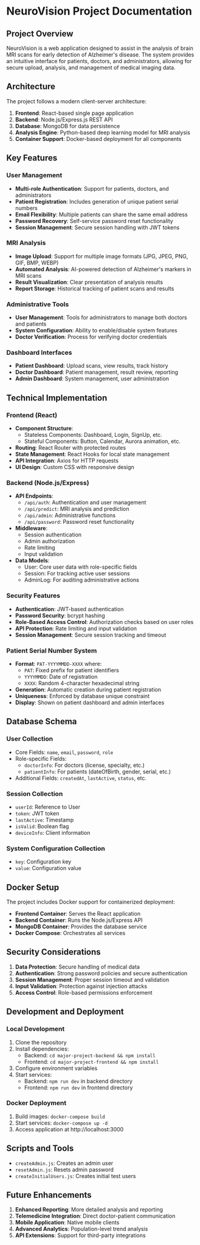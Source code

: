 # NeuroVision Project Documentation

## Project Overview

NeuroVision is a web application designed to assist in the analysis of brain MRI scans for early detection of Alzheimer's disease. The system provides an intuitive interface for patients, doctors, and administrators, allowing for secure upload, analysis, and management of medical imaging data.

## Architecture

The project follows a modern client-server architecture:

1. **Frontend**: React-based single page application
2. **Backend**: Node.js/Express.js REST API
3. **Database**: MongoDB for data persistence
4. **Analysis Engine**: Python-based deep learning model for MRI analysis
5. **Container Support**: Docker-based deployment for all components

## Key Features

### User Management
- **Multi-role Authentication**: Support for patients, doctors, and administrators
- **Patient Registration**: Includes generation of unique patient serial numbers
- **Email Flexibility**: Multiple patients can share the same email address
- **Password Recovery**: Self-service password reset functionality
- **Session Management**: Secure session handling with JWT tokens

### MRI Analysis
- **Image Upload**: Support for multiple image formats (JPG, JPEG, PNG, GIF, BMP, WEBP)
- **Automated Analysis**: AI-powered detection of Alzheimer's markers in MRI scans
- **Result Visualization**: Clear presentation of analysis results
- **Report Storage**: Historical tracking of patient scans and results

### Administrative Tools
- **User Management**: Tools for administrators to manage both doctors and patients
- **System Configuration**: Ability to enable/disable system features
- **Doctor Verification**: Process for verifying doctor credentials

### Dashboard Interfaces
- **Patient Dashboard**: Upload scans, view results, track history
- **Doctor Dashboard**: Patient management, result review, reporting
- **Admin Dashboard**: System management, user administration

## Technical Implementation

### Frontend (React)
- **Component Structure**:
  - Stateless Components: Dashboard, Login, SignUp, etc.
  - Stateful Components: Button, Calendar, Aurora animation, etc.
- **Routing**: React Router with protected routes
- **State Management**: React Hooks for local state management
- **API Integration**: Axios for HTTP requests
- **UI Design**: Custom CSS with responsive design

### Backend (Node.js/Express)
- **API Endpoints**:
  - `/api/auth`: Authentication and user management
  - `/api/predict`: MRI analysis and prediction
  - `/api/admin`: Administrative functions
  - `/api/password`: Password reset functionality
- **Middleware**:
  - Session authentication
  - Admin authorization
  - Rate limiting
  - Input validation
- **Data Models**:
  - User: Core user data with role-specific fields
  - Session: For tracking active user sessions
  - AdminLog: For auditing administrative actions

### Security Features
- **Authentication**: JWT-based authentication
- **Password Security**: bcrypt hashing
- **Role-Based Access Control**: Authorization checks based on user roles
- **API Protection**: Rate limiting and input validation
- **Session Management**: Secure session tracking and timeout

### Patient Serial Number System
- **Format**: `PAT-YYYYMMDD-XXXX` where:
  - `PAT`: Fixed prefix for patient identifiers
  - `YYYYMMDD`: Date of registration
  - `XXXX`: Random 4-character hexadecimal string
- **Generation**: Automatic creation during patient registration
- **Uniqueness**: Enforced by database unique constraint
- **Display**: Shown on patient dashboard and admin interfaces

## Database Schema

### User Collection
- Core Fields: `name`, `email`, `password`, `role`
- Role-specific Fields:
  - `doctorInfo`: For doctors (license, specialty, etc.)
  - `patientInfo`: For patients (dateOfBirth, gender, serial, etc.)
- Additional Fields: `createdAt`, `lastActive`, `status`, etc.

### Session Collection
- `userId`: Reference to User
- `token`: JWT token
- `lastActive`: Timestamp
- `isValid`: Boolean flag
- `deviceInfo`: Client information

### System Configuration Collection
- `key`: Configuration key
- `value`: Configuration value

## Docker Setup

The project includes Docker support for containerized deployment:

- **Frontend Container**: Serves the React application
- **Backend Container**: Runs the Node.js/Express API
- **MongoDB Container**: Provides the database service
- **Docker Compose**: Orchestrates all services

## Security Considerations

1. **Data Protection**: Secure handling of medical data
2. **Authentication**: Strong password policies and secure authentication
3. **Session Management**: Proper session timeout and validation
4. **Input Validation**: Protection against injection attacks
5. **Access Control**: Role-based permissions enforcement

## Development and Deployment

### Local Development
1. Clone the repository
2. Install dependencies:
   - Backend: `cd major-project-backend && npm install`
   - Frontend: `cd major-project-frontend && npm install`
3. Configure environment variables
4. Start services:
   - Backend: `npm run dev` in backend directory
   - Frontend: `npm run dev` in frontend directory

### Docker Deployment
1. Build images: `docker-compose build`
2. Start services: `docker-compose up -d`
3. Access application at http://localhost:3000

## Scripts and Tools

- `createAdmin.js`: Creates an admin user
- `resetAdmin.js`: Resets admin password
- `createInitialUsers.js`: Creates initial test users

## Future Enhancements

1. **Enhanced Reporting**: More detailed analysis and reporting
2. **Telemedicine Integration**: Direct doctor-patient communication
3. **Mobile Application**: Native mobile clients
4. **Advanced Analytics**: Population-level trend analysis
5. **API Extensions**: Support for third-party integrations
